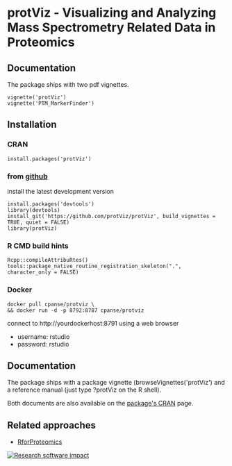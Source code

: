 # protViz - Visualizing and Analyzing Mass Spectrometry Related Data in Proteomics

## Documentation

The package ships with two pdf vignettes.

```
vignette('protViz')
vignette('PTM_MarkerFinder')
```

## Installation

### CRAN

```
install.packages('protViz')
```


### from [github](https://github.com/protViz/protViz)

install the latest development version

```{r}
install.packages('devtools')
library(devtools)
install_git('https://github.com/protViz/protViz', build_vignettes = TRUE, quiet = FALSE)
library(protViz)
```


### R CMD build hints


```{r}
Rcpp::compileAttribuRtes()
tools::package_native_routine_registration_skeleton(".", character_only = FALSE)
```

### Docker

```
docker pull cpanse/protviz \
&& docker run -d -p 8792:8787 cpanse/protviz     
```

connect to http://yourdockerhost:8791  using a web browser

* username: rstudio
* password: rstudio


## Documentation

The package ships with a package vignette (browseVignettes('protViz') and a reference manual (just type ?protViz on the R shell).

Both documents are also available on the [package's CRAN](https://CRAN.R-project.org/package=protViz) page.


## Related approaches

* [RforProteomics](http://bioconductor.org/packages/RforProteomics/)

[![Research software impact](http://depsy.org/api/package/cran/protViz/badge.svg)](http://depsy.org/package/r/protViz)
